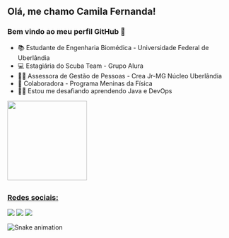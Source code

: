 ## Olá, me chamo Camila Fernanda! 
### Bem vindo ao meu perfil GitHub 👋

- 📚 Estudante de Engenharia Biomédica - Universidade Federal de Uberlândia
- 💻 Estagiária do Scuba Team - Grupo Alura
- 👩‍🔧 Assessora de Gestão de Pessoas - Crea Jr-MG Núcleo Uberlândia
- 💪 Colaboradora - Programa Meninas da Física
- 👩‍💻 Estou me desafiando aprendendo Java e DevOps

<div>
  <a href="https://github.com/camilafernanda">
  <img height="180em" src="https://github-readme-stats.vercel.app/api/top-langs/?username=camilafernanda&layout=compact&langs_count=7&theme=dracula"/>
</div>

##
### Redes sociais:
<div> 
  <a href="https://instagram.com/camila.fernanda.alves" target="_blank"><img src="https://img.shields.io/badge/-Instagram-%23E4405F?style=for-the-badge&logo=instagram&logoColor=white" target="_blank"></a> 
  <a href = "mailto:millanandanet14@gmail.com"><img src="https://img.shields.io/badge/-Gmail-%23333?style=for-the-badge&logo=gmail&logoColor=white" target="_blank"></a>
  <a href="https://www.linkedin.com/in/camila-fernanda-machado-alves" target="_blank"><img src="https://img.shields.io/badge/-LinkedIn-%230077B5?style=for-the-badge&logo=linkedin&logoColor=white" target="_blank"></a> 
</div>
  
  ![Snake animation](https://github.com/camilafernanda/camilafernanda/blob/output/github-contribution-grid-snake.svg)
  
